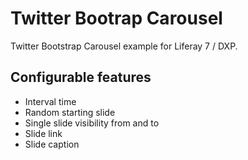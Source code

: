 # Twitter Bootrap Carousel
Twitter Bootstrap Carousel example for Liferay 7 / DXP.

## Configurable features
 * Interval time
 * Random starting slide
 * Single slide visibility from and to
 * Slide link
 * Slide caption  


